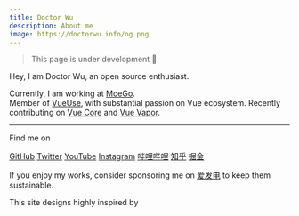 ```yaml
---
title: Doctor Wu
description: About me
image: https://doctorwu.info/og.png
---
```


> This page is under development 🚧.

Hey, I am Doctor Wu, an open source enthusiast.

Currently, I am working at <a class="pb-[0.1em]" href="https://github.com/MoeGolibrary" target="_target"><span class="i-custom:moego?mask mb-1px" /> MoeGo</a>.<br>
Member of <a class="pb-[0.1em]" href="https://vueuse.org" target="_target">VueUse</a>, with substantial passion on Vue ecosystem. Recently contributing on <a class="text-nowrap pb-[0.1em]" href="https://github.com/vuejs/core" target="_target">Vue Core</a> and <a class="text-nowrap pb-[0.1em]" href="https://github.com/vuejs/core-vapor" target="\_target">Vue Vapor</a>.

---

Find me on

<p flex="~ gap-3 wrap" class="mt--2!">
  <a href="https://github.com/Doctor-wu" target="_blank"><span op75 i-simple-icons-github /> GitHub</a>
  <a href="https://www.twitter.com/Doctorwu666" target="_blank"><span op75 i-ri-twitter-x-fill /> Twitter</a>
  <a href="https://www.youtube.com/Doctorwu666" target="_blank"><span op75 i-simple-icons-youtube /> YouTube</a>
  <a href="https://www.instagram.com/doctorwu666" target="_blank"><span op75 i-simple-icons-instagram /> Instagram</a>
  <a href="https://space.bilibili.com/343921694" target="_blank"><span op75 i-simple-icons-bilibili /> 哔哩哔哩</a>
  <a href="https://www.zhihu.com/people/dtwu666" target="_blank"><span op75 i-simple-icons-zhihu /> 知乎</a>
  <a href="https://juejin.cn/user/1723677080556621" target="_blank"><span op75 i-simple-icons-juejin /> 掘金</a>
</p>

If you enjoy my works, consider sponsoring me on <a class="pb-[0.1em]" href="https://afdian.net/a/doctorwu" target="_blank"><span i-carbon-lightning /> 爱发电</a> to keep them sustainable.

<p>
This site designs highly inspired by <PeopleWithAvatar
 link="https://antfu.me"
 name="Anthony Fu"
 avatarUrl="https://avatars.githubusercontent.com/u/11247099"
/>
</p>
